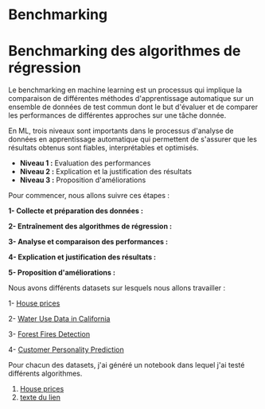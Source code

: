 # Benchmarking
# **Benchmarking des algorithmes de régression**
Le benchmarking en machine learning est un processus qui implique la comparaison de différentes méthodes d'apprentissage automatique sur un ensemble de données de test commun dont le but d'évaluer et de comparer les performances de différentes approches sur une tâche donnée.

En ML, trois niveaux sont importants dans le processus d'analyse de données en apprentissage automatique qui permettent de s'assurer que les résultats obtenus sont fiables, interprétables et optimisés. 

- **Niveau 1 :** Evaluation des performances
- **Niveau 2 :** Explication et la justification des résultats
- **Niveau 3 :** Proposition d'améliorations

Pour commencer, nous allons suivre ces étapes :

**1- Collecte et préparation des données :**

**2- Entraînement des algorithmes de régression :**

**3- Analyse et comparaison des performances :**

**4- Explication et justification des résultats :**

**5- Proposition d'améliorations :**


Nous avons différents datasets sur lesquels nous allons travailler :

1- [House prices](https://www.kaggle.com/competitions/house-prices-advanced-regression-techniques/data) 

2- [Water Use Data in California](https://www.climatologylab.org/wget-gridmet.html)

3- [Forest Fires Detection ](https://archive.ics.uci.edu/ml/datasets/forest%2Bfires)

4- [Customer Personality Prediction](https://www.kaggle.com/code/sounaksarkar/customer-personality-prediction)

Pour chacun des datasets, j'ai généré un notebook dans lequel j'ai testé différents algorithmes.

1.   [House prices](https://colab.research.google.com/drive/1dxqzHo3zznThuTnp7qflGIQCUc4WGYjN?usp=sharing)
2.   [texte du lien](https://)

